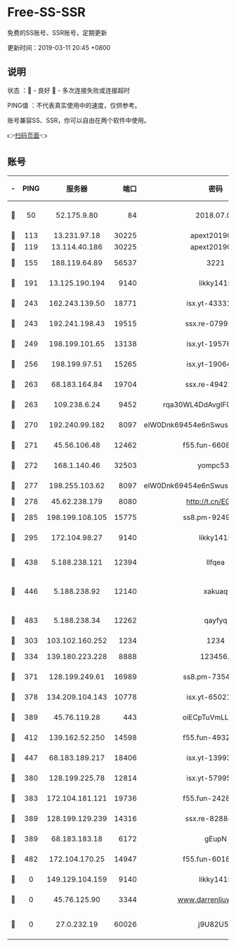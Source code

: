# Free-SS-SSR

免费的SS账号、SSR账号，定期更新

更新时间：2019-03-11 20:45 +0800

## 说明

状态     ：🙂 - 良好 🙁 - 多次连接失败或连接超时

PING值   ：不代表真实使用中的速度，仅供参考。

账号兼容SS、SSR，你可以自由在两个软件中使用。

👉[扫码页面](https://liesauer.github.io/Free-SS-SSR/)👈

## 账号

|-|PING|服务器|端口|密码|加密方式|区域|
|:----:|:----:|:-----:|-----:|:----:|:----:|:----:|
|🙂|50|52.175.9.80|84|2018.07.07|chacha20-ietf-poly1305|HK|
|🙂|113|13.231.97.18|30225|apext2019006|chacha20|JP|
|🙂|119|13.114.40.186|30225|apext2019006|chacha20|JP|
|🙂|155|188.119.64.89|56537|3221|aes-256-cfb|RU|
|🙂|191|13.125.190.194|9140|likky1415|aes-256-cfb|KR|
|🙂|243|162.243.139.50|18771|isx.yt-43331560|aes-256-cfb|US|
|🙂|243|192.241.198.43|19515|ssx.re-07995804|aes-256-cfb|US|
|🙂|249|198.199.101.65|13138|isx.yt-19576277|aes-256-cfb|US|
|🙂|256|198.199.97.51|15265|isx.yt-19064666|aes-256-cfb|US|
|🙂|263|68.183.164.84|19704|ssx.re-49422223|aes-256-cfb|US|
|🙂|263|109.238.6.24|9452|rqa30WL4DdAvgIFG6Fs3znzTa|aes-256-cfb|FR|
|🙂|270|192.240.99.182|8097|eIW0Dnk69454e6nSwuspv9DmS201tQ0D|aes-256-cfb|US|
|🙂|271|45.56.106.48|12462|f55.fun-66086122|aes-256-cfb|US|
|🙂|272|168.1.140.46|32503|yompc535|aes-256-cfb|AU|
|🙂|277|198.255.103.62|8097|eIW0Dnk69454e6nSwuspv9DmS201tQ0D|aes-256-cfb|US|
|🙂|278|45.62.238.179|8080|http://t.cn/EGJIyrl|rc4-md5|CA|
|🙂|285|198.199.108.105|15775|ss8.pm-92495647|aes-256-cfb|US|
|🙂|295|172.104.98.27|9140|likky1415|aes-256-cfb|JP|
|🙂|438|5.188.238.121|12394|llfqea|chacha20-ietf-poly1305|BR|
|🙂|446|5.188.238.92|12140|xakuaq|chacha20-ietf-poly1305|BR|
|🙂|483|5.188.238.34|12262|qayfyq|chacha20-ietf-poly1305|BR|
|🙂|303|103.102.160.252|1234|1234|rc4-md5|JP|
|🙂|334|139.180.223.228|8888|123456..|aes-256-cfb|JP|
|🙂|371|128.199.249.61|16989|ss8.pm-73548134|aes-256-cfb|SG|
|🙂|378|134.209.104.143|10778|isx.yt-65021068|aes-256-cfb|SG|
|🙂|389|45.76.119.28|443|oiECpTuVmLLxk4Ts|aes-256-cfb|AU|
|🙂|412|139.162.52.250|14598|f55.fun-49326639|aes-256-cfb|SG|
|🙂|447|68.183.189.217|18406|isx.yt-13993999|aes-256-cfb|SG|
|🙁|380|128.199.225.78|12814|isx.yt-57995184|aes-256-cfb|SG|
|🙁|383|172.104.181.121|19736|f55.fun-24285581|aes-256-cfb|SG|
|🙁|389|128.199.129.239|14316|ssx.re-82884853|aes-256-cfb|SG|
|🙁|389|68.183.183.18|6172|gEupN|aes-256-cfb|SG|
|🙁|482|172.104.170.25|14947|f55.fun-60187573|aes-256-cfb|SG|
|🙁|0|149.129.104.159|9140|likky1415|aes-256-cfb|HK|
|🙁|0|45.76.125.90|3344|www.darrenliuwei.com|aes-256-cfb|AU|
|🙁|0|27.0.232.19|60026|j9U82U53|xchacha20-ietf-poly1305|HK|
